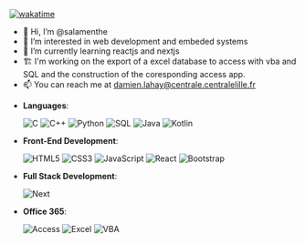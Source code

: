 [![wakatime](https://wakatime.com/badge/user/95963be1-0cd3-4e7d-a940-609117f663a6.svg)](https://wakatime.com/@95963be1-0cd3-4e7d-a940-609117f663a6)

- 👋 Hi, I’m @salamenthe
- 👀 I’m interested in web development and embeded systems
- 🌱 I’m currently learning reactjs and nextjs
- :building_construction: I'm working on the export of a excel database to access with vba and SQL and the construction of the coresponding access app.
- 📫 You can reach me at damien.lahay@centrale.centralelille.fr

<!---
salamenthe/salamenthe is a ✨ special ✨ repository because its `README.md` (this file) appears on your GitHub profile.
You can click the Preview link to take a look at your changes.
--->

- **Languages**:
    
    ![C](https://img.shields.io/badge/C%20-%232370ED.svg?style=for-the-badge&logo=c&logoColor=white)
    ![C++](https://img.shields.io/badge/C++%20-%2300599C.svg?style=for-the-badge&logo=c%2B%2B&logoColor=white)
    ![Python](https://img.shields.io/badge/Python%20-%2314354C.svg?style=for-the-badge&logo=python&logoColor=white)
    ![SQL](https://img.shields.io/badge/SQL%20-orange?style=for-the-badge&logoColor=white)
    ![Java](https://img.shields.io/badge/Java%20-orange?style=for-the-badge&logo=java&logoColor=white)
    ![Kotlin](https://img.shields.io/badge/Kotlin%20-7F52FF?style=for-the-badge&logo=kotlin&logoColor=white)
 
    
- **Front-End Development**:

   ![HTML5](https://img.shields.io/badge/HTML5%20-%23E34F26.svg?style=for-the-badge&logo=html5&logoColor=white)
   ![CSS3](https://img.shields.io/badge/CSS%20-%231572B6.svg?style=for-the-badge&logo=css3&logoColor=white)
   ![JavaScript](https://img.shields.io/badge/JavaScript%20-%23F7DF1E.svg?style=for-the-badge&logo=javascript&logoColor=black)
   ![React](https://img.shields.io/badge/React%20-61DAFB?style=for-the-badge&logo=react&logoColor=black)
   ![Bootstrap](https://img.shields.io/badge/Bootstrap%20-7952B3?style=for-the-badge&logo=bootstrap&logoColor=white)


- **Full Stack Development**:

    ![Next](https://img.shields.io/badge/Next.js%20-black?style=for-the-badge&logo=next.js&logoColor=white)
    
    
- **Office 365**:

    ![Access](https://img.shields.io/badge/Access%20-A4373A?style=for-the-badge&logo=microsoft-access&logoColor=white)
    ![Excel](https://img.shields.io/badge/Excel%20-217346?style=for-the-badge&logo=microsoft-excel&logoColor=white)
    ![VBA](https://img.shields.io/badge/VBA%20-grey?style=for-the-badge&logoColor=white&logo=data%3Aimage%2Fpng%3Bbase64%2CiVBORw0KGgoAAAANSUhEUgAAACAAAAAgCAYAAABzenr0AAAExElEQVR42u2WA3wk6RbFbyu2k%2B7Y1sS2Pe7YGsS231vb3h3btm175ue1kT77Va1t55R5%2FhcFmtCEJvRPl4hNAvoLpKZvap%2FkETbjWXuv%2BFYlFXWLPz5UsTK30DC2cM3yiy9fmVb20NsFXeswvXHheNSUzjO2HrFNEmU1c%2FoDleLgk7Q%2Bs%2BqJ94p7N6NscCdKB7az5Q5uyYNET%2B05LbP3byQiQ%2FqdJbF0Dl3i7JeOSXGliilzXuSNeQhuObQL%2BR2rEZ7VAnbeuKHUqcjcIYB%2Bk4QCUtFQFjlKRAINIhKHZTYtz2tbiagpXQrXwGyFf3wFptbNQ177WkRO7oCzfwYCEquRU%2FssQjMaqrJrnqbPG1RMP1dm2krcQt9Hpj6zKcZs2aNTre%2B0xJqtddYXyP0TazaVDOxA%2BfAeFu06BKU2wN1vEoIifOAWNBlT5s5jx3aDK09wel2tMpFjoLbXYIpB1EJHNZsCItLTEWvSD0mgLBbYZbjrNY2lW%2BxbVur44ckWT1zq9MbJVk8sLrZ%2FvzHd%2F%2F1pBV280bSqdnT2%2BmHVQiXsWk%2F4%2F5g15NVV7NjLSMu7F4l2mSdqpPKbw7aNuN%2BhC%2B1WVR9NM07Z46JuXyUUCI19Nd3o2zKW6SjtL%2FA3xJYaF1zu8sbFTi%2Bc7%2FhsutLtjf11rqiMNkZrkwk2r5Lg6knCrbOEm2y6cYawd5MQQ%2F2GmOrviW6rWjzqNIBHHPvxsGMfv3zIsRe91rM%2FTjeMPawqVKklIhX6mix6EmU37sq0xHQfA7TFSbG11oVBeOMCA1hd7oTcQD3ERghQV0PYtpo35qfrpz8DuH2esG8zoSRPAH%2BZBYu6mjd%2BlJsYzP%2FtWlFgmo1wHX%2B4azheJyLzbwDcn2N1g4t0X50bWBmQ52cIVn%2FMjTRFUYARqhN0sW4J4aG7CAUzSdE0h4Gs%2Bcz84DZCfwdBPpVw1xChuVIdQVq%2ByDZMQIdVDQpNc3jjHKNEDNjUo9Rs2g3O8xsADzCAS10sYpZ6bnmgwZ2DGK8NM1GcYv3wTKk59mwi3LlAOLXvM5DSfEJZAaFQThjtIxzazo5fJDzSacTKMAdlZtPgremKdINY9NnM5TPymNMAA5j6HQCz9njpmWPNHiztX9V9MMV8%2FJ4sS8XVbh88VWLOpZil%2FauUH95BiIsirF7Eb%2FP7b54jPMwARmyaebMMwzj029TxZeD6gQf4ngyIHI1UQ6pCjV98Mc%2FuzRMtHrjKAAaSzcdZXyiu9%2FjgyTwr3Dsk%2BOTMga8gzh0m5KQTexK%2B6omrpwhjc4wxatPKRcwAuOjnfAnA1hVxeqGbiMiAvkfKbqZq8azuy5YUO7zXlSBTsCwo5hXYv1UebPyytZlIXlNGT8x7hl47d4hw4QghmwHs3ki4xow3LqeP%2BjpoZ6i9yYJaWf5r99p3IpNloJcBsCyMy00yjrFHcI5IIDLz1HCi7xV783EL9UArjUw%2FC42VbDnP11w94WuPjcTZkSLmVtO8Fx6nt9OSCM88Qh8NddPuqDDiXzjcOebKptGpBtGLfDRd30rSjzjhr%2BVRJxGIpfkmWfRLpM4bf79UXJ0p2cyUnnJ3oWJVFdKzsqQvJSQBN6gLSRgmEgjN5aaZf%2BBPyT9ZE5rQhD4FyFVfeh8Jy5gAAAAASUVORK5CYII%3D;)

